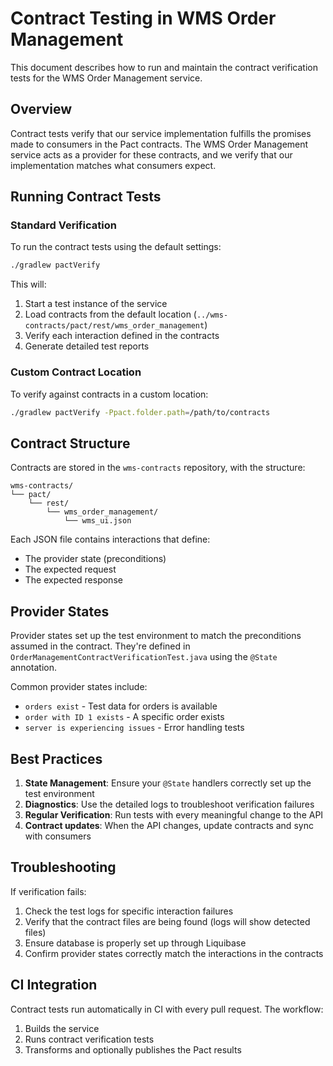 # Contract Testing in WMS Order Management

This document describes how to run and maintain the contract verification tests for the WMS Order Management service.

## Overview

Contract tests verify that our service implementation fulfills the promises made to consumers in the Pact contracts. The WMS Order Management service acts as a provider for these contracts, and we verify that our implementation matches what consumers expect.

## Running Contract Tests

### Standard Verification

To run the contract tests using the default settings:

```bash
./gradlew pactVerify
```

This will:
1. Start a test instance of the service
2. Load contracts from the default location (`../wms-contracts/pact/rest/wms_order_management`)
3. Verify each interaction defined in the contracts
4. Generate detailed test reports

### Custom Contract Location

To verify against contracts in a custom location:

```bash
./gradlew pactVerify -Ppact.folder.path=/path/to/contracts
```

## Contract Structure

Contracts are stored in the `wms-contracts` repository, with the structure:

```
wms-contracts/
└── pact/
    └── rest/
        └── wms_order_management/
            └── wms_ui.json
```

Each JSON file contains interactions that define:
- The provider state (preconditions)
- The expected request
- The expected response

## Provider States

Provider states set up the test environment to match the preconditions assumed in the contract. They're defined in `OrderManagementContractVerificationTest.java` using the `@State` annotation.

Common provider states include:
- `orders exist` - Test data for orders is available
- `order with ID 1 exists` - A specific order exists
- `server is experiencing issues` - Error handling tests

## Best Practices

1. **State Management**: Ensure your `@State` handlers correctly set up the test environment
2. **Diagnostics**: Use the detailed logs to troubleshoot verification failures
3. **Regular Verification**: Run tests with every meaningful change to the API
4. **Contract updates**: When the API changes, update contracts and sync with consumers

## Troubleshooting

If verification fails:

1. Check the test logs for specific interaction failures
2. Verify that the contract files are being found (logs will show detected files)
3. Ensure database is properly set up through Liquibase
4. Confirm provider states correctly match the interactions in the contracts

## CI Integration

Contract tests run automatically in CI with every pull request. The workflow:
1. Builds the service
2. Runs contract verification tests
3. Transforms and optionally publishes the Pact results 